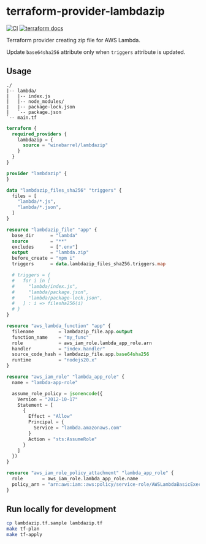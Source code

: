 # terraform-provider-lambdazip

[![CI](https://github.com/winebarrel/terraform-provider-lambdazip/actions/workflows/ci.yml/badge.svg)](https://github.com/winebarrel/terraform-provider-lambdazip/actions/workflows/ci.yml)
[![terraform docs](https://img.shields.io/badge/terraform-docs-%35835CC?logo=terraform)](https://registry.terraform.io/providers/winebarrel/lambdazip/latest/docs)

Terraform provider creating zip file for AWS Lambda.

Update `base64sha256` attribute only when `triggers` attribute is updated.

## Usage

```
./
|-- lambda/
|   |-- index.js
|   |-- node_modules/
|   |-- package-lock.json
|   `-- package.json
`-- main.tf
```

```tf
terraform {
  required_providers {
    lambdazip = {
      source = "winebarrel/lambdazip"
    }
  }
}

provider "lambdazip" {
}

data "lambdazip_files_sha256" "triggers" {
  files = [
    "lambda/*.js",
    "lambda/*.json",
  ]
}

resource "lambdazip_file" "app" {
  base_dir      = "lambda"
  source        = "**"
  excludes      = [".env"]
  output        = "lambda.zip"
  before_create = "npm i"
  triggers      = data.lambdazip_files_sha256.triggers.map

  # triggers = {
  #   for i in [
  #     "lambda/index.js",
  #     "lambda/package.json",
  #     "lambda/package-lock.json",
  #   ] : i => filesha256(i)
  # }
}

resource "aws_lambda_function" "app" {
  filename         = lambdazip_file.app.output
  function_name    = "my_func"
  role             = aws_iam_role.lambda_app_role.arn
  handler          = "index.handler"
  source_code_hash = lambdazip_file.app.base64sha256
  runtime          = "nodejs20.x"
}

resource "aws_iam_role" "lambda_app_role" {
  name = "lambda-app-role"

  assume_role_policy = jsonencode({
    Version = "2012-10-17"
    Statement = [
      {
        Effect = "Allow"
        Principal = {
          Service = "lambda.amazonaws.com"
        }
        Action = "sts:AssumeRole"
      }
    ]
  })
}

resource "aws_iam_role_policy_attachment" "lambda_app_role" {
  role       = aws_iam_role.lambda_app_role.name
  policy_arn = "arn:aws:iam::aws:policy/service-role/AWSLambdaBasicExecutionRole"
}
```

## Run locally for development

```sh
cp lambdazip.tf.sample lambdazip.tf
make tf-plan
make tf-apply
```

